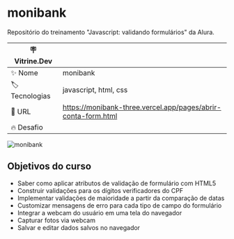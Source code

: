 # monibank

Repositório do treinamento "Javascript: validando formulários" da Alura.

| :placard: Vitrine.Dev |     |
| -------------  | --- |
| :sparkles: Nome        | monibank
| :label: Tecnologias | javascript, html, css
| :rocket: URL         | https://monibank-three.vercel.app/pages/abrir-conta-form.html
| :fire: Desafio     | 

<!-- Inserir imagem com a #vitrinedev ao final do link -->
![monibank](https://user-images.githubusercontent.com/104109951/214110521-58e709af-90c3-4c42-bb6f-ee677a41a63c.gif)


## Objetivos do curso

* Saber como aplicar atributos de validação de formulário com HTML5
* Construir validações para os dígitos verificadores do CPF
* Implementar validações de maioridade a partir da comparação de datas
* Customizar mensagens de erro para cada tipo de campo do formulário
* Integrar a webcam do usuário em uma tela do navegador
* Capturar fotos via webcam
* Salvar e editar dados salvos no navegador
